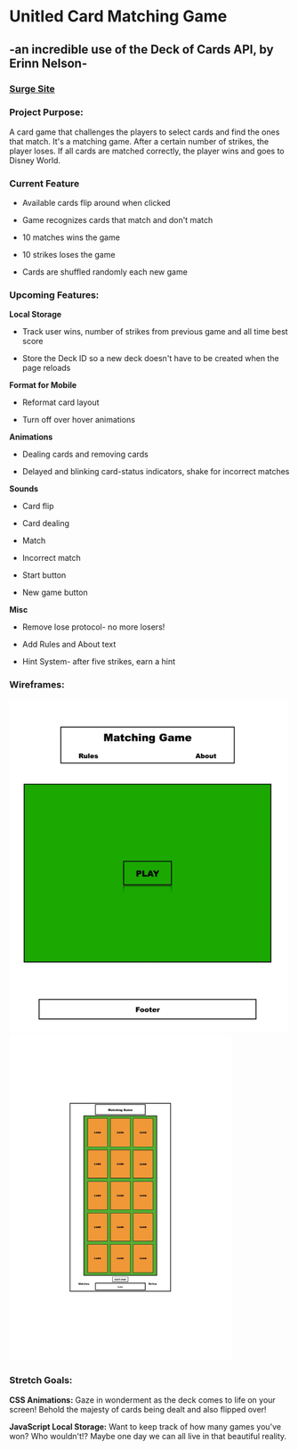 # Unitled Card Matching Game

## -an incredible use of the Deck of Cards API, by Erinn Nelson-

### **[Surge Site](https://http://cardmatch.surge.sh/ "Card Matching Game")**


### **Project Purpose:**

A card game that challenges the players to select cards and find the ones that match. It's a matching game. After a certain number of strikes, the player loses. If all cards are matched correctly, the player wins and goes to Disney World.

### **Current Feature**

* Available cards flip around when clicked

* Game recognizes cards that match and don't match

* 10 matches wins the game

* 10 strikes loses the game

* Cards are shuffled randomly each new game

### **Upcoming Features:**

**Local Storage**

* Track user wins, number of strikes from previous game and all time best score

* Store the Deck ID so a new deck doesn't have to be created when the page reloads

**Format for Mobile**

* Reformat card layout

* Turn off over hover animations

**Animations**

* Dealing cards and removing cards

* Delayed and blinking card-status indicators, shake for incorrect matches

**Sounds**

* Card flip

* Card dealing

* Match

* Incorrect match

* Start button

* New game button

**Misc**

* Remove lose protocol- no more losers!

* Add Rules and About text

* Hint System- after five strikes, earn a hint


### **Wireframes:**

<img src="wireframes/wireframe_main.gif" alt="wireframe" width="500"/>
<img src="wireframes/wireframe_mobile.jpg" alt="mobile wireframe" width="400"/>

### **Stretch Goals:**

**CSS Animations:** Gaze in wonderment as the deck comes to life on your screen! Behold the majesty of cards being dealt and also flipped over!

**JavaScript Local Storage:** Want to keep track of how many games you've won? Who wouldn't!? Maybe one day we can all live in that beautiful reality.
